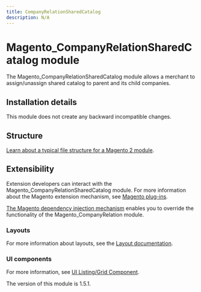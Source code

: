 ```yaml
---
title: CompanyRelationSharedCatalog
description: N/A
---
```


# Magento_CompanyRelationSharedCatalog module

The Magento_CompanyRelationSharedCatalog module allows a merchant to assign/unassign shared catalog to parent and its child companies.

## Installation details

This module does not create any backward incompatible changes. 

## Structure

[Learn about a typical file structure for a Magento 2 module](https://developer.adobe.com/commerce/php/development/build/component-file-structure/).

## Extensibility

Extension developers can interact with the Magento_CompanyRelationSharedCatalog module. For more information about the Magento extension mechanism, see [Magento plug-ins](https://developer.adobe.com/commerce/php/development/components/plugins/).

[The Magento dependency injection mechanism](https://developer.adobe.com/commerce/php/development/components/dependency-injection/) enables you to override the functionality of the Magento_CompanyRelation module.

### Layouts

For more information about layouts, see the [Layout documentation](https://developer.adobe.com/commerce/frontend-core/guide/layouts/).

### UI components

For more information, see [UI Listing/Grid Component](https://developer.adobe.com/commerce/frontend-core/ui-components/components/listing-grid/).

<InlineAlert slots="text" />
The version of this module is 1.5.1.
